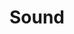 ---
title: Sound
excerpt: >-
  The SoundService provides methods to play audio through speakers and record
  from microphones.
deprecated: false
hidden: false
metadata:
  robots: index
---